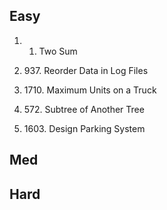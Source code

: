 ## Easy
1. 1. Two Sum
2. 937\. Reorder Data in Log Files

3. 1710\. Maximum Units on a Truck

4. 572\. Subtree of Another Tree

5. 1603\. Design Parking System


## Med


## Hard
